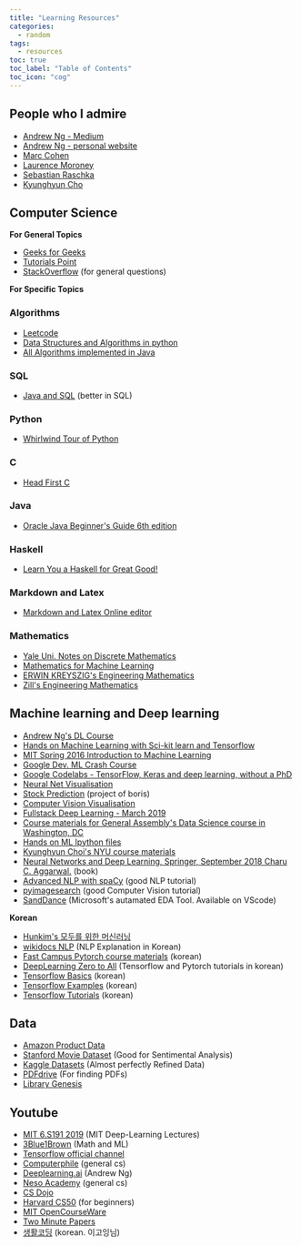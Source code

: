 ```yaml
---
title: "Learning Resources"
categories:
  - random
tags:
  - resources
toc: true
toc_label: "Table of Contents"
toc_icon: "cog"
---
```

## People who I admire
- [Andrew Ng - Medium](https://medium.com/@andrewng)
- [Andrew Ng - personal website](https://www.andrewng.org)
- [Marc Cohen](https://mco.dev)
- [Laurence Moroney](http://www.laurencemoroney.com)
- [Sebastian Raschka](https://sebastianraschka.com)
- [Kyunghyun Cho](http://www.kyunghyuncho.me)



## Computer Science
**For General Topics**
- [Geeks for Geeks](https://www.geeksforgeeks.org)
- [Tutorials Point](https://www.tutorialspoint.com/index.htm)
- [StackOverflow](https://stackoverflow.com) (for general questions)


**For Specific Topics**
### Algorithms
- [Leetcode](https://leetcode.com/problemset/algorithms/)
- [Data Structures and Algorithms in python](https://doc.lagout.org/programmation/python/Data%20Structures%20and%20Algorithms%20in%20Python%20[Goodrich,%20Tamassia%20&%20Goldwasser%202013-03-18].pdf)
- [All Algorithms implemented in Java](https://github.com/TheAlgorithms/Java)

### SQL
- [Java and SQL](https://blog.jooq.org/sql/) (better in SQL)

### Python
- [Whirlwind Tour of Python](https://jakevdp.github.io/WhirlwindTourOfPython/)

### C
- [Head First C](http://karadev.net/uroci/filespdf/files/head-first-c-o-reilly-david-grifffiths-dawn-griffiths.pdf)

### Java
- [Oracle Java Beginner's Guide 6th edition](https://doc.lagout.org/programmation/Java/Java_%20A%20Beginner%27s%20Guide_%20Create%2C%20Compile%2C%20and%20Run%20Java%20Programs%20Today%20%286th%20ed.%29%20%5BSchildt%202014%5D%20%28badly%20formatted%29.pdf)


### Haskell
- [Learn You a Haskell for Great Good!](http://learnyouahaskell.com/chapters)


### Markdown and Latex
- [Markdown and Latex Online editor](https://upmath.me)

### Mathematics
- [Yale Uni. Notes on Discrete Mathematics](http://www.cs.yale.edu/homes/aspnes/classes/202/notes.pdf)
- [Mathematics for Machine Learning](https://mml-book.github.io/book/mml-book.pdf)
- [ERWIN KREYSZIG's Engineering Mathematics](https://soaneemrana.org/onewebmedia/ADVANCED%20ENGINEERING%20MATHEMATICS%20BY%20ERWIN%20ERESZIG1.pdf)
- [Zill's Engineering Mathematics](https://www.academia.edu/34550876/Zill_-_Advanced_Engineering_Mathematics_5th_Edition)




## Machine learning and Deep learning
- [Andrew Ng's DL Course](https://www.deeplearning.ai)
- [Hands on Machine Learning with Sci-kit learn and Tensorflow](https://www.academia.edu/37010160/Hands-On_Machine_Learning_with_Scikit-Learn_and_TensorFlow)
- [MIT Spring 2016 Introduction to Machine Learning](http://people.csail.mit.edu/dsontag/courses/ml16/)
- [Google Dev. ML Crash Course](https://developers.google.com/machine-learning/crash-course)
- [Google Codelabs - TensorFlow, Keras and deep learning, without a PhD](https://codelabs.developers.google.com/codelabs/cloud-tensorflow-mnist/#0)
- [Neural Net Visualisation](http://playground.tensorflow.org/#activation=tanh&batchSize=10&dataset=circle&regDataset=reg-plane&learningRate=0.03&regularizationRate=0&noise=0&networkShape=3,4,5,4,3,2&seed=0.09506&showTestData=false&discretize=false&percTrainData=70&x=true&y=true&xTimesY=true&xSquared=true&ySquared=true&cosX=false&sinX=true&cosY=false&sinY=true&collectStats=false&problem=classification&initZero=false&hideText=false)
- [Stock Prediction](https://github.com/borisbanushev/stockpredictionai#overview) (project of boris)
- [Computer Vision Visualisation](http://vision-explorer.reactive.ai/#/galaxy?_k=bw79mx)
- [Fullstack Deep Learning - March 2019](https://fullstackdeeplearning.com/march2019)
- [Course materials for General Assembly's Data Science course in Washington, DC ](https://github.com/justmarkham/DAT3)  
- [Hands on ML Ipython files](https://github.com/ageron/handson-ml2)  
- [Kyunghyun Choi's NYU course materials](https://github.com/nyu-dl/Intro_to_ML_Lecture_Note)
- [Neural Networks and Deep Learning, Springer, September 2018 Charu C. Aggarwal.](http://charuaggarwal.net/neural.htm) (book)
- [Advanced NLP with spaCy](https://course.spacy.io) (good NLP tutorial)
- [pyimagesearch](https://www.pyimagesearch.com/start-here) (good Computer Vision tutorial)
- [SandDance](https://www.microsoft.com/en-us/research/project/sanddance/) (Microsoft's autamated EDA Tool. Available on VScode)

**Korean**
- [Hunkim's 모두를 위한 머신러닝](http://hunkim.github.io/ml/)
- [wikidocs NLP](https://www.pdfdrive.com) (NLP Explanation in Korean)
- [Fast Campus Pytorch course materials](https://github.com/junkwhinger/Pytorch_Fast_Campus_2018) (korean)
- [DeepLearning Zero to All](https://github.com/deeplearningzerotoall) (Tensorflow and Pytorch tutorials in korean)
- [Tensorflow Basics](https://github.com/LeeDoYup/Deep-Learning-Tensorflow-Basic?fbclid=IwAR1UXUEUzJEm8dM5V82_w9PFeCscUoUY74BVZDbeIn1hLrM-21BsvpMqkNc) (korean)
- [Tensorflow Examples](https://github.com/golbin/TensorFlow-ML-Exercises) (korean)
- [Tensorflow Tutorials](https://github.com/golbin/TensorFlow-Tutorials) (korean)



## Data
- [Amazon Product Data](http://jmcauley.ucsd.edu/data/amazon/)
- [Stanford Movie Dataset](https://ai.stanford.edu/~amaas/data/sentiment/) (Good for Sentimental Analysis)
- [Kaggle Datasets](https://www.kaggle.com/datasets) (Almost perfectly Refined Data)
- [PDFdrive](https://www.pdfdrive.com) (For finding PDFs)
- [Library Genesis](http://gen.lib.rus.ec/)



## Youtube
- [MIT 6.S191 2019](https://www.youtube.com/watch?v=5v1JnYv_yWs&list=PLtBw6njQRU-rwp5__7C0oIVt26ZgjG9NI) (MIT Deep-Learning Lectures)
- [3Blue1Brown](https://www.youtube.com/channel/UCYO_jab_esuFRV4b17AJtAw) (Math and ML)
- [Tensorflow official channel](https://www.youtube.com/channel/UC0rqucBdTuFTjJiefW5t-IQ)
- [Computerphile](https://www.youtube.com/channel/UC9-y-6csu5WGm29I7JiwpnA) (general cs)
- [Deeplearning.ai](https://www.youtube.com/channel/UCcIXc5mJsHVYTZR1maL5l9w) (Andrew Ng)
- [Neso Academy](https://www.youtube.com/channel/UCQYMhOMi_Cdj1CEAU-fv80A) (general cs)
- [CS Dojo](https://www.youtube.com/channel/UCxX9wt5FWQUAAz4UrysqK9A)
- [Harvard CS50](https://www.youtube.com/channel/UCcabW7890RKJzL968QWEykA) (for beginners)
- [MIT OpenCourseWare](https://www.youtube.com/user/MIT)
- [Two Minute Papers](https://www.youtube.com/user/keeroyz/featured) 
- [생활코딩](https://www.youtube.com/channel/UCvc8kv-i5fvFTJBFAk6n1SA) (korean. 이고잉님)

